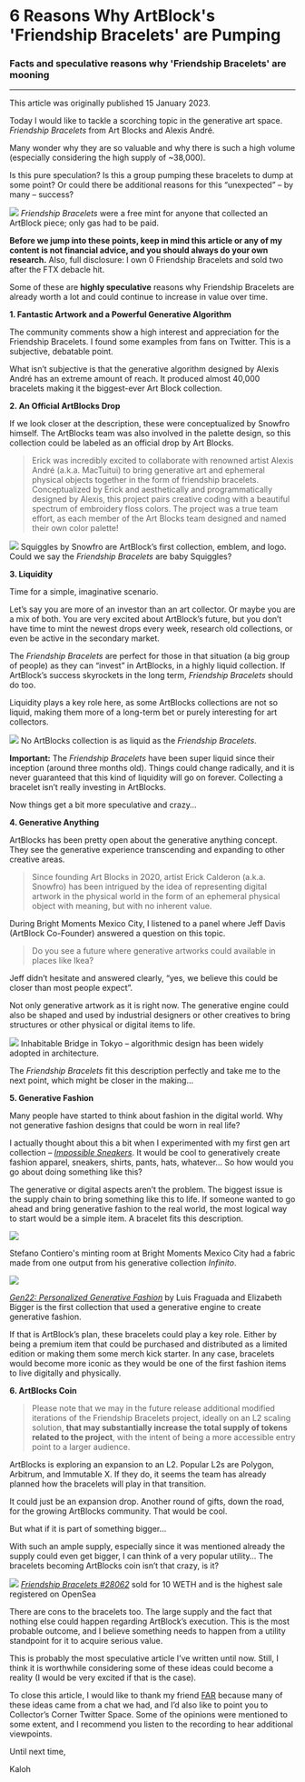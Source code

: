 # 6 Reasons Why ArtBlock's 'Friendship Bracelets' are Pumping

### Facts and speculative reasons why 'Friendship Bracelets' are mooning

---

This article was originally published 15 January 2023. 

Today I would like to tackle a scorching topic in the generative art space. *Friendship Bracelets* from Art Blocks and Alexis André.

Many wonder why they are so valuable and why there is such a high volume (especially considering the high supply of ~38,000).

Is this pure speculation? Is this a group pumping these bracelets to dump at some point? Or could there be additional reasons for this “unexpected” – by many – success?

![](https://i.imgur.com/nXvG9kF.jpg)
*Friendship Bracelets* were a free mint for anyone that collected an ArtBlock piece; only gas had to be paid.

**Before we jump into these points, keep in mind this article or any of my content is not financial advice, and you should always do your own research.** Also, full disclosure: I own 0 Friendship Bracelets and sold two after the FTX debacle hit.

Some of these are **highly speculative** reasons why Friendship Bracelets are already worth a lot and could continue to increase in value over time.

**1. Fantastic Artwork and a Powerful Generative Algorithm**

The community comments show a high interest and appreciation for the Friendship Bracelets. I found some examples from fans on Twitter. This is a subjective, debatable point.

What isn’t subjective is that the generative algorithm designed by Alexis André has an extreme amount of reach. It produced almost 40,000 bracelets making it the biggest-ever Art Block collection.

**2. An Official ArtBlocks Drop**

If we look closer at the description, these were conceptualized by Snowfro himself. The ArtBlocks team was also involved in the palette design, so this collection could be labeled as an official drop by Art Blocks.

> Erick was incredibly excited to collaborate with renowned artist Alexis André (a.k.a. MacTuitui) to bring generative art and ephemeral physical objects together in the form of friendship bracelets. Conceptualized by Erick and aesthetically and programmatically designed by Alexis, this project pairs creative coding with a beautiful spectrum of embroidery floss colors. The project was a true team effort, as each member of the Art Blocks team designed and named their own color palette!

![](https://i.imgur.com/Nbs4puo.jpg)
Squiggles by Snowfro are ArtBlock’s first collection, emblem, and logo. Could we say the *Friendship Bracelets* are baby Squiggles?

**3. Liquidity**

Time for a simple, imaginative scenario.

Let’s say you are more of an investor than an art collector. Or maybe you are a mix of both. You are very excited about ArtBlock’s future, but you don’t have time to mint the newest drops every week, research old collections, or even be active in the secondary market.

The *Friendship Bracelets* are perfect for those in that situation (a big group of people) as they can “invest” in ArtBlocks, in a highly liquid collection. If ArtBlock’s success skyrockets in the long term, *Friendship Bracelets* should do too.

Liquidity plays a key role here, as some ArtBlocks collections are not so liquid, making them more of a long-term bet or purely interesting for art collectors.

![](https://i.imgur.com/GMvwL5Z.jpg)
No ArtBlocks collection is as liquid as the *Friendship Bracelets*.

**Important:** The *Friendship Bracelets* have been super liquid since their inception (around three months old). Things could change radically, and it is never guaranteed that this kind of liquidity will go on forever. Collecting a bracelet isn’t really investing in ArtBlocks.

Now things get a bit more speculative and crazy…

**4. Generative Anything**

ArtBlocks has been pretty open about the generative anything concept. They see the generative experience transcending and expanding to other creative areas.

> Since founding Art Blocks in 2020, artist Erick Calderon (a.k.a. Snowfro) has been intrigued by the idea of representing digital artwork in the physical world in the form of an ephemeral physical object with meaning, but with no inherent value.

During Bright Moments Mexico City, I listened to a panel where Jeff Davis (ArtBlock Co-Founder) answered a question on this topic.

> Do you see a future where generative artworks could available in places like Ikea?

Jeff didn’t hesitate and answered clearly, “yes, we believe this could be closer than most people expect”.

Not only generative artwork as it is right now. The generative engine could also be shaped and used by industrial designers or other creatives to bring structures or other physical or digital items to life.

![](https://i.imgur.com/0S8A2gw.jpg)
Inhabitable Bridge in Tokyo – algorithmic design has been widely adopted in architecture.

The *Friendship Bracelets* fit this description perfectly and take me to the next point, which might be closer in the making…

**5. Generative Fashion**

Many people have started to think about fashion in the digital world. Why not generative fashion designs that could be worn in real life?

I actually thought about this a bit when I experimented with my first gen art collection – *[Impossible Sneakers](https://www.fxhash.xyz/generative/slug/impossible-sneakers)*. It would be cool to generatively create fashion apparel, sneakers, shirts, pants, hats, whatever… So how would you go about doing something like this?

The generative or digital aspects aren’t the problem. The biggest issue is the supply chain to bring something like this to life. If someone wanted to go ahead and bring generative fashion to the real world, the most logical way to start would be a simple item. A bracelet fits this description.

![](https://i.imgur.com/eircTJ5.jpg)

Stefano Contiero's minting room at Bright Moments Mexico City had a fabric made from one output from his generative collection *Infinito*.

![](https://i.imgur.com/ozNE0SS.jpg)

*[Gen22: Personalized Generative Fashion](https://www.fxhash.xyz/generative/slug/gen22:-personalized-generative-fashion-1)* by Luis Fraguada and Elizabeth Bigger is the first collection that used a generative engine to create generative fashion.

If that is ArtBlock’s plan, these bracelets could play a key role. Either by being a premium item that could be purchased and distributed as a limited edition or making them some merch kick starter. In any case, bracelets would become more iconic as they would be one of the first fashion items to live digitally and physically.

**6. ArtBlocks Coin**

> Please note that we may in the future release additional modified iterations of the Friendship Bracelets project, ideally on an L2 scaling solution, **that may substantially increase the total supply of tokens related to the project**, with the intent of being a more accessible entry point to a larger audience.

ArtBlocks is exploring an expansion to an L2. Popular L2s are Polygon, Arbitrum, and Immutable X. If they do, it seems the team has already planned how the bracelets will play in that transition.

It could just be an expansion drop. Another round of gifts, down the road, for the growing ArtBlocks community. That would be cool.

But what if it is part of something bigger…

With such an ample supply, especially since it was mentioned already the supply could even get bigger, I can think of a very popular utility… The bracelets becoming ArtBlocks coin isn’t that crazy, is it?

![](https://i.imgur.com/r9bqteA.jpg)
*[Friendship Bracelets #28062](https://opensea.io/assets/ethereum/0x942bc2d3e7a589fe5bd4a5c6ef9727dfd82f5c8a/28062)* sold for 10 WETH and is the highest sale registered on OpenSea

There are cons to the bracelets too. The large supply and the fact that nothing else could happen regarding ArtBlock’s execution. This is the most probable outcome, and I believe something needs to happen from a utility standpoint for it to acquire serious value.

This is probably the most speculative article I’ve written until now. Still, I think it is worthwhile considering some of these ideas could become a reality (I would be very excited if that is the case).

To close this article, I would like to thank my friend [FAR](https://twitter.com/0xfar) because many of these ideas came from a chat we had, and I’d also like to point you to Collector’s Corner Twitter Space. Some of the opinions were mentioned to some extent, and I recommend you listen to the recording to hear additional viewpoints.

Until next time,

Kaloh